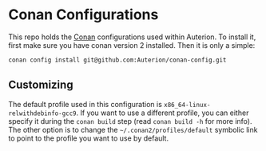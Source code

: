 # Conan Configurations

This repo holds the [Conan](https://conan.io/) configurations used within Auterion.
To install it, first make sure you have conan version 2 installed.
Then it is only a simple:

```bash
conan config install git@github.com:Auterion/conan-config.git
```

## Customizing

The default profile used in this configuration is `x86_64-linux-relwithdebinfo-gcc9`.
If you want to use a different profile, you can either specify it during the `conan build` step (read `conan build -h` for more info).
The other option is to change the `~/.conan2/profiles/default` symbolic link to point to the profile you want to use by default.
